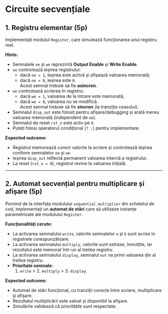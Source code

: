 # Circuite secvențiale

## 1. **Registru elementar** (5p)

Implementați modulul `Register`, care simulează funcționarea unui registru real.  

**Hints:**  
- Semnalele `oe` și `we` reprezintă **Output Enable** și **Write Enable**.  
- `oe` controlează ieșirea registrului:  
  - dacă `oe = 1`, ieșirea este activă și afișează valoarea memorată;  
  - dacă `oe = 0`, ieșirea este `0`.  
  Acest semnal trebuie să fie **asincron**.  
- `we` controlează scrierea în registru:  
  - dacă `we = 1`, valoarea de la intrare este memorată;  
  - dacă `we = 0`, valoarea nu se modifică.  
  Acest semnal trebuie să fie **sincron** (la tranziția ceasului).  
- Semnalul `disp_out` este folosit pentru afișare/debugging și arată mereu valoarea memorată (independent de `oe`).  
- Semnalul de reset `rst_n` este activ pe `0`.  
- Puteți folosi operatorul condițional (`? :`) pentru implementare.  

**Expected outcome:**  
- Registrul memorează corect valorile la scriere și controlează ieșirea conform semnalelor `oe` și `we`.  
- Ieșirea `disp_out` reflectă permanent valoarea internă a registrului.  
- La reset (`rst_n = 0`), registrul revine la valoarea inițială.

---

## 2. **Automat secvențial pentru multiplicare și afișare** (5p)

Pornind de la interfața modulului `sequential_multiplier` din scheletul de cod, implementați un **automat de stări** care să utilizeze instanțe parametrizate ale modulului `Register`.  

**Funcționalități cerute:**  
- La activarea semnalului `write`, valorile semnalelor `a` și `b` sunt scrise în registrele corespunzătoare.  
- La activarea semnalului `multiply`, valorile sunt extrase, înmulțite, iar rezultatul este memorat într-un al treilea registru.  
- La activarea semnalului `display`, semnalul `out` va primi valoarea din al treilea registru.  
- **Prioritate semnale:**  
  1. `write` > 2. `multiply` > 3. `display`.  

**Expected outcome:**  
- Automat de stări funcțional, cu tranziții corecte între scriere, multiplicare și afișare.  
- Rezultatul multiplicării este salvat și disponibil la afișare.  
- Simulările validează că prioritățile sunt respectate.
